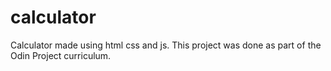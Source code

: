# calculator
Calculator made using html css and js.
This project was done as part of the Odin Project curriculum.

